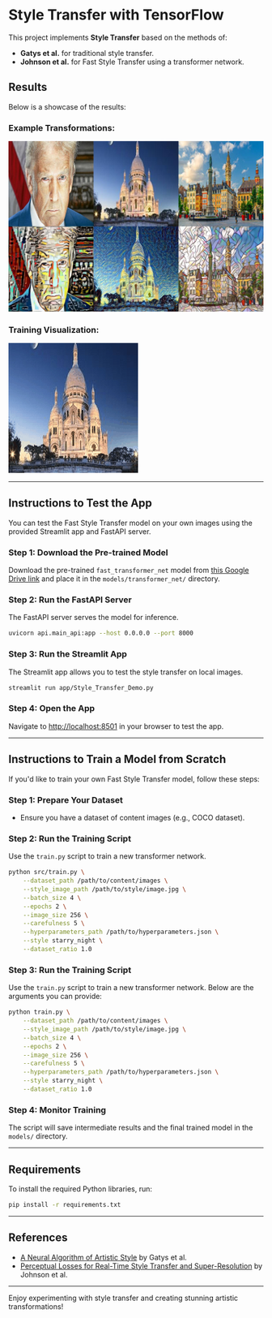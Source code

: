 # Style Transfer with TensorFlow

This project implements **Style Transfer** based on the methods of:
- **Gatys et al.** for traditional style transfer.
- **Johnson et al.** for Fast Style Transfer using a transformer network.

## Results
Below is a showcase of the results:

### Example Transformations:
![Style Transfer Examples](img/grid_image.jpg)

### Training Visualization:
![Training Process GIF](img/sacrecoeur.gif)

---

## Instructions to Test the App
You can test the Fast Style Transfer model on your own images using the provided Streamlit app and FastAPI server.

### Step 1: Download the Pre-trained Model
Download the pre-trained `fast_transformer_net` model from [this Google Drive link](https://drive.google.com/drive/folders/1hCjiEI5vMO8RnpuBMl5Ohy9-QYruIQla?usp=drive_link) and place it in the `models/transformer_net/` directory.

### Step 2: Run the FastAPI Server
The FastAPI server serves the model for inference.
```bash
uvicorn api.main_api:app --host 0.0.0.0 --port 8000
```

### Step 3: Run the Streamlit App
The Streamlit app allows you to test the style transfer on local images.
```bash
streamlit run app/Style_Transfer_Demo.py
```

### Step 4: Open the App
Navigate to [http://localhost:8501](http://localhost:8501) in your browser to test the app.

---

## Instructions to Train a Model from Scratch
If you'd like to train your own Fast Style Transfer model, follow these steps:

### Step 1: Prepare Your Dataset
- Ensure you have a dataset of content images (e.g., COCO dataset).

### Step 2: Run the Training Script
Use the `train.py` script to train a new transformer network.
```bash
python src/train.py \
    --dataset_path /path/to/content/images \
    --style_image_path /path/to/style/image.jpg \
    --batch_size 4 \
    --epochs 2 \
    --image_size 256 \
    --carefulness 5 \
    --hyperparameters_path /path/to/hyperparameters.json \
    --style starry_night \
    --dataset_ratio 1.0
```
### Step 3: Run the Training Script
Use the `train.py` script to train a new transformer network. Below are the arguments you can provide:
```bash
python train.py \
    --dataset_path /path/to/content/images \
    --style_image_path /path/to/style/image.jpg \
    --batch_size 4 \
    --epochs 2 \
    --image_size 256 \
    --carefulness 5 \
    --hyperparameters_path /path/to/hyperparameters.json \
    --style starry_night \
    --dataset_ratio 1.0
```

### Step 4: Monitor Training
The script will save intermediate results and the final trained model in the `models/` directory.


---

## Requirements
To install the required Python libraries, run:
```bash
pip install -r requirements.txt
```

---

## References
- [A Neural Algorithm of Artistic Style](https://arxiv.org/abs/1508.06576) by Gatys et al.
- [Perceptual Losses for Real-Time Style Transfer and Super-Resolution](https://arxiv.org/abs/1603.08155) by Johnson et al.

---

Enjoy experimenting with style transfer and creating stunning artistic transformations!